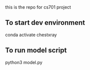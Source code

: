 this is the repo for cs701 project

## To start dev environment

conda activate chestxray

## To run model script

python3 model.py